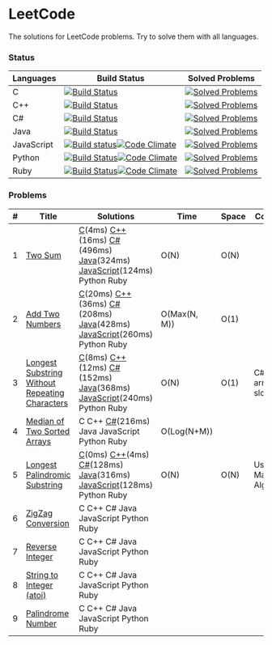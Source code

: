 # LeetCode
The solutions for LeetCode problems. Try to solve them with all languages.

### Status
| Languages | Build Status | Solved Problems |
| --------- | ------------ | --------------- |
|C|[![Build Status](https://ci.appveyor.com/api/projects/status/p73y0722cjtjjmc3?svg=true&retina=true)](https://ci.appveyor.com/project/BigEgg/leetcode-e5dh1)|[![Solved Problems](https://img.shields.io/badge/Last%20Problem%20ID-4-blue.svg)](https://github.com/BigEgg/LeetCode/tree/C)|
|C++|[![Build Status](https://ci.appveyor.com/api/projects/status/ctouq94adsmnxwg5?svg=true&retina=true)](https://ci.appveyor.com/project/BigEgg/leetcode-vu4km)|[![Solved Problems](https://img.shields.io/badge/Last%20Problem%20ID-4-blue.svg)](https://github.com/BigEgg/LeetCode/tree/C++)|
|C#|[![Build Status](https://ci.appveyor.com/api/projects/status/github/bigegg/leetcode?branch=csharp&svg=true&retina=true)](https://ci.appveyor.com/project/bigegg/leetcode/branch/csharp)|[![Solved Problems](https://img.shields.io/badge/Last%20Problem%20ID-5-blue.svg)](https://github.com/BigEgg/LeetCode/tree/CSharp)|
|Java|[![Build Status](https://ci.appveyor.com/api/projects/status/3dccqetvnbccw1lq?svg=true)](https://ci.appveyor.com/project/BigEgg/leetcode-gsiou)|[![Solved Problems](https://img.shields.io/badge/Last%20Problem%20ID-4-blue.svg)](https://github.com/BigEgg/LeetCode/tree/Java)|
|JavaScript|[![Build status](https://ci.appveyor.com/api/projects/status/h3w77m53d089w5lv?svg=true)](https://ci.appveyor.com/project/BigEgg/leetcode-he0qs)[![Code Climate](https://codeclimate.com/github/BigEgg/LeetCode/badges/gpa.svg)](https://codeclimate.com/github/BigEgg/LeetCode)|[![Solved Problems](https://img.shields.io/badge/Last%20Problem%20ID-4-blue.svg)](https://github.com/BigEgg/LeetCode/tree/JavaScript)|
|Python|[![Build Status](https://img.shields.io/badge/build-invalid-lightgrey.svg)]()[![Code Climate](https://codeclimate.com/github/BigEgg/LeetCode/badges/gpa.svg)](https://codeclimate.com/github/BigEgg/LeetCode)|[![Solved Problems](https://img.shields.io/badge/Last%20Problem%20ID-0-lightgrey.svg)](https://github.com/BigEgg/LeetCode/tree/Python)|
|Ruby|[![Build Status](https://img.shields.io/badge/build-invalid-lightgrey.svg)]()[![Code Climate](https://codeclimate.com/github/BigEgg/LeetCode/badges/gpa.svg)](https://codeclimate.com/github/BigEgg/LeetCode)|[![Solved Problems](https://img.shields.io/badge/Last%20Problem%20ID-0-lightgrey.svg)](https://github.com/BigEgg/LeetCode/tree/Ruby)|

### Problems
| # | Title | Solutions | Time | Space | Comments |
|---| ----- | --------- | ---- | ----- | -------- |
|1|[Two Sum](./Problems/001-TwoSum.md)| [C](./C/LeetCode/001-TwoSum.c)(4ms) [C++](./C++/LeetCode/001-TwoSum.cpp)(16ms) [C#](./CSharp/LeetCode/001-TwoSum.cs)(496ms) [Java](./Java/src/main/java/bigegg/leetcode/_001_TwoSum.java)(324ms) [JavaScript](./JavaScript/src/001-TwoSum.js)(124ms) Python Ruby | O(N) | O(N) | |
|2|[Add Two Numbers](./Problems/002-AddTwoNumbers.md)| [C](./C/LeetCode/002-AddTwoNumbers.c)(20ms) [C++](./C++/LeetCode/002-AddTwoNumbers.cpp)(36ms) [C#](./CSharp/LeetCode/002-AddTwoNumbers.cs)(208ms) [Java](./Java/src/main/java/bigegg/leetcode/_002_AddTwoNumbers.java)(428ms) [JavaScript](./JavaScript/src/002-AddTwoNumbers.js)(260ms) Python Ruby | O(Max(N, M)) | O(1) | |
|3|[Longest Substring Without Repeating Characters](./Problems/003-LongestSubstringWithoutRepeatingCharacters.md)| [C](./C/LeetCode/002-LongestSubstringWithoutRepeatingCharacters.c)(8ms) [C++](./C++/LeetCode/003-LongestSubstringWithoutRepeatingCharacters.cpp)(12ms) [C#](./CSharp/LeetCode/003-LongestSubstringWithoutRepeatingCharacters.cs)(152ms) [Java](./Java/src/main/java/bigegg/leetcode/_003_LongestSubstringWithoutRepeatingCharacters.java)(368ms) [JavaScript](./JavaScript/src/003-LongestSubstringWithoutRepeatingCharacters.js)(240ms) Python Ruby | O(N) | O(1) | C# use array will slower |
|4|[Median of Two Sorted Arrays](./Problems/004-MedianOfTwoSortedArrays.md)| C C++ [C#](./CSharp/LeetCode/004-MedianOfTwoSortedArrays.cs)(216ms) Java JavaScript Python Ruby | O(Log(N+M)) | | |
|5|[Longest Palindromic Substring](./Problems/005-LongestPalindromicSubstring.md)| [C](./C/LeetCode/005-LongestPalindromicSubstring.c)(0ms) [C++](./C++/LeetCode/005-LongestPalindromicSubstring.cpp)(4ms) [C#](./CSharp/LeetCode/005-LongestPalindromicSubstring.cs)(128ms) [Java](./Java/src/main/java/bigegg/leetcode/_005_LongestPalindromicSubstring.java)(316ms) [JavaScript](./JavaScript/src/005-LongestPalindromicSubstring.js)(128ms) Python Ruby | O(N) | O(N) | Use Manacher's Algorithm |
|6|[ZigZag Conversion](./Problems/006-ZigZagConversion.md)| C C++ C# Java JavaScript Python Ruby | | | |
|7|[Reverse Integer](./Problems/007-ReverseInteger.md)| C C++ C# Java JavaScript Python Ruby | | | |
|8|[String to Integer (atoi)](./Problems/008-StringToInteger(atoi).md)| C C++ C# Java JavaScript Python Ruby | | | |
|9|[Palindrome Number](./Problems/009-PalindromeNumber.md)| C C++ C# Java JavaScript Python Ruby | | | |
